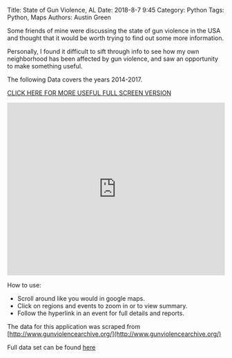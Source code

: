 Title: State of Gun Violence, AL
Date: 2018-8-7 9:45
Category: Python
Tags: Python, Maps
Authors: Austin Green

Some friends of mine were discussing the state of gun violence in the USA
and thought that it would be worth trying to find out some more information.


Personally, I found it difficult to sift through info to see how my own
neighborhood has been affected by gun violence, and saw an opportunity
to make something useful.

The following Data covers the years 2014-2017.


[CLICK HERE FOR MORE USEFUL FULL SCREEN VERSION](https://www.austingreen.net/gun_map_2014_to_2017.html)

<iframe width="100%"
        height="400"
        src="https://www.austingreen.net/gun_map_2014_to_2017.html"
        frameborder="0" ></iframe>

How to use:

- Scroll around like you would in google maps.
- Click on regions and events to zoom in or to view summary.
- Follow the hyperlink in an event for full details and reports.

The data for this application was scraped from [http://www.gunviolencearchive.org/](http://www.gunviolencearchive.org/)

Full data set can be found [here](https://www.kaggle.com/susree64/gun-violence/data)
